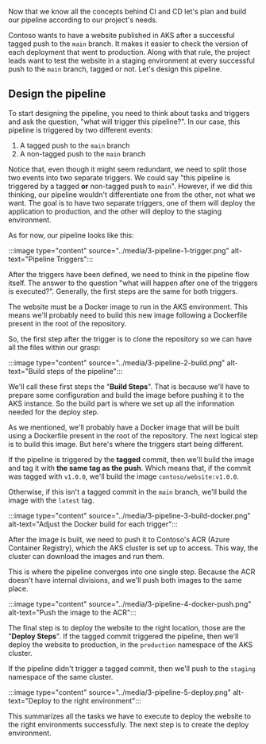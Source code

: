 Now that we know all the concepts behind CI and CD let's plan and build our pipeline according to our project's needs.

Contoso wants to have a website published in AKS after a successful tagged push to the `main` branch. It makes it easier to check the version of each deployment that went to production. Along with that rule, the project leads want to test the website in a staging environment at every successful push to the `main` branch, tagged or not. Let's design this pipeline.

## Design the pipeline

To start designing the pipeline, you need to think about tasks and triggers and ask the question, "what will trigger this pipeline?". In our case, this pipeline is triggered by two different events:

1. A tagged push to the `main` branch
1. A non-tagged push to the `main` branch

Notice that, even though it might seem redundant, we need to split those two events into two separate triggers. We could say "this pipeline is triggered by a tagged **or** non-tagged push to `main`". However, if we did this thinking, our pipeline wouldn't differentiate one from the other, not what we want. The goal is to have two separate triggers, one of them will deploy the application to production, and the other will deploy to the staging environment.

As for now, our pipeline looks like this:

:::image type="content" source="../media/3-pipeline-1-trigger.png" alt-text="Pipeline Triggers":::

After the triggers have been defined, we need to think in the pipeline flow itself. The answer to the question "what will happen after one of the triggers is executed?". Generally, the first steps are the same for both triggers.

The website must be a Docker image to run in the AKS environment. This means we'll probably need to build this new image following a Dockerfile present in the root of the repository.

So, the first step after the trigger is to clone the repository so we can have all the files within our grasp:

:::image type="content" source="../media/3-pipeline-2-build.png" alt-text="Build steps of the pipeline":::

We'll call these first steps the "__Build Steps__". That is because we'll have to prepare some configuration and build the image before pushing it to the AKS instance. So the build part is where we set up all the information needed for the deploy step.

As we mentioned, we'll probably have a Docker image that will be built using a Dockerfile present in the root of the repository. The next logical step is to build this image. But here's where the triggers start being different.

If the pipeline is triggered by the __tagged__ commit, then we'll build the image and tag it with __the same tag as the push__. Which means that, if the commit was tagged with `v1.0.0`, we'll build the image `contoso/website:v1.0.0`.

Otherwise, if this isn't a tagged commit in the `main` branch, we'll build the image with the `latest` tag.

:::image type="content" source="../media/3-pipeline-3-build-docker.png" alt-text="Adjust the Docker build for each trigger":::

After the image is built, we need to push it to Contoso's ACR (Azure Container Registry), which the AKS cluster is set up to access. This way, the cluster can download the images and run them.

This is where the pipeline converges into one single step. Because the ACR doesn't have internal divisions, and we'll push both images to the same place.

:::image type="content" source="../media/3-pipeline-4-docker-push.png" alt-text="Push the image to the ACR":::

The final step is to deploy the website to the right location, those are the "__Deploy Steps__". If the tagged commit triggered the pipeline, then we'll deploy the website to production, in the `production` namespace of the AKS cluster.

If the pipeline didn't trigger a tagged commit, then we'll push to the `staging` namespace of the same cluster.

:::image type="content" source="../media/3-pipeline-5-deploy.png" alt-text="Deploy to the right environment":::

This summarizes all the tasks we have to execute to deploy the website to the right environments successfully. The next step is to create the deploy environment.
